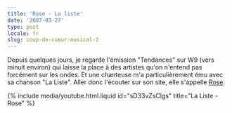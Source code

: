 ```yaml
---
title: 'Rose - La liste'
date: '2007-03-27'
type: post
locale: fr
slug: coup-de-coeur-musical-2
---
```


Depuis quelques jours, je regarde l'émission "Tendances" sur W9 (vers minuit environ) qui laisse la place à des artistes qu'on n'entend pas forcément sur les ondes. Et une chanteuse m'a particulièrement ému avec sa chanson "La Liste". Aller donc l'écouter sur son site, elle s'appelle [Rose](http://www.rose-lesite.fr/).

<!-- more -->

{% include media/youtube.html.liquid id="sD33vZsClgs" title="La Liste - Rose" %}
